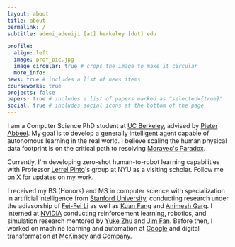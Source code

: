 ```yaml
---
layout: about
title: about
permalink: /
subtitle: ademi_adeniji [at] berkeley [dot] edu

profile:
  align: left
  image: prof_pic.jpg
  image_circular: true # crops the image to make it circular
  more_info:
news: true # includes a list of news items
courseworks: true
projects: false
papers: true # includes a list of papers marked as "selected={true}"
social: true # includes social icons at the bottom of the page
---
```


I am a Computer Science PhD student at [UC Berkeley](https://www.berkeley.edu/), advised by [Pieter Abbeel](https://people.eecs.berkeley.edu/~pabbeel/). My goal is to develop a generally intelligent agent capable of autonomous learning in the real world. I believe scaling the human physical data footprint is on the critical path to resolving [Moravec's Paradox](https://en.wikipedia.org/wiki/Moravec%27s_paradox).

Currently, I'm developing zero-shot human-to-robot learning capabilities with Professor [Lerrel Pinto](https://www.lerrelpinto.com/)'s group at NYU as a visiting scholar. Follow me [on X](https://x.com/AdemiAdeniji) for updates on my work.

I received my BS (Honors) and MS in computer science with specialization in artificial intelligence from [Stanford University](https://www.stanford.edu), conducting research under the adivsorship of [Fei-Fei Li](https://profiles.stanford.edu/fei-fei-li) as well as [Kuan Fang](https://kuanfang.github.io) and [Animesh Garg](https://animesh.garg.tech). I interned at [NVIDIA](https://www.nvidia.com/en-us/) conducting reinforcement learning, robotics, and simulation research mentored by [Yuke Zhu](https://yukezhu.me) and [Jim Fan](https://jimfan.me). Before then, I worked on machine learning and automation at [Google](https://www.google.com/about/careers/applications/teams/engineering-technology/) and digital transformation at [McKinsey and Company](https://www.mckinsey.com).
